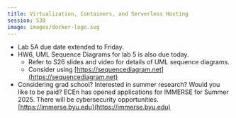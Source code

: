 ```yaml
---
title: Virtualization, Containers, and Serverless Hosting
session: S30
image: images/docker-logo.svg
---
```


* Lab 5A due date extended to Friday.
* HW6, UML Sequence Diagrams for lab 5 is also due today.
    * Refer to S26 slides and video for details of UML sequence diagrams.
    * Consider using [https://sequencediagram.net](https://sequencediagram.net)
* Considering grad school? Interested in summer research? Would you like to be paid? ECEn has opened applications for IMMERSE for Summer 2025. There will be cybersecurity opportunities. [https://immerse.byu.edu](https://immerse.byu.edu)
